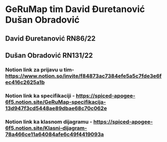 # GeRuMap tim David Đuretanović Dušan Obradović

## David Đuretanović RN86/22

## Dušan Obradović RN131/22

### Notion link za prijavu u tim- https://www.notion.so/invite/f84873ac7384efe5a5c7fde3e6fec416c2625a1b

### Notion link ka specifikaciji - https://spiced-apogee-6f5.notion.site/GeRuMap-specifikacija-13d947f3cd5448ae89dbae68c70c062e

### Notion link ka klasnom dijagramu - https://spiced-apogee-6f5.notion.site/Klasni-dijagram-78a466ce11a64084afe6c49f4419093a
